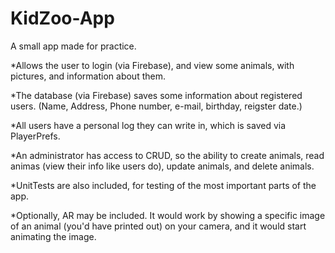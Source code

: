 # KidZoo-App

A small app made for practice.


*Allows the user to login (via Firebase), and view some animals, with pictures, and information about them.

*The database (via Firebase) saves some information about registered users. (Name, Address, Phone number, e-mail, birthday, reigster date.)

*All users have a personal log they can write in, which is saved via PlayerPrefs.

*An administrator has access to CRUD, so the ability to create animals, read animas (view their info like users do), update animals, and delete animals.

*UnitTests are also included, for testing of the most important parts of the app.



*Optionally, AR may be included. It would work by showing a specific image of an animal (you'd have printed out) on your camera, and it would start animating the image.
